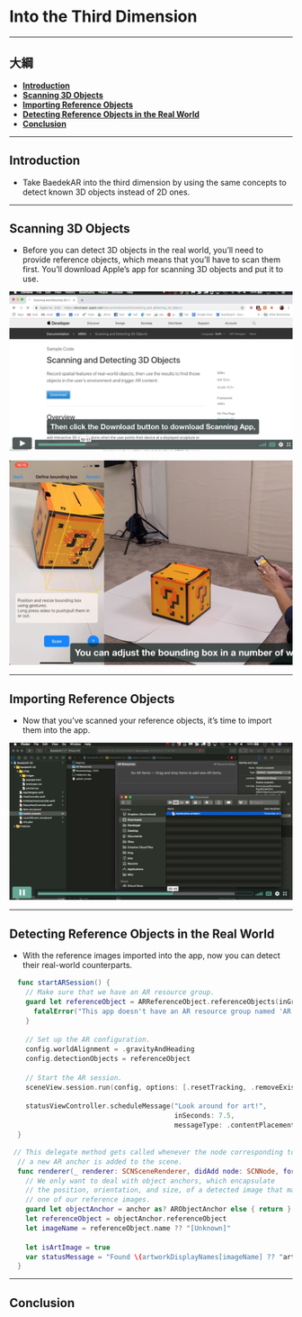 # Into the Third Dimension

------

## 大綱

- [**Introduction**](#1)
- [**Scanning 3D Objects**](#2)
- [**Importing Reference Objects**](#3)
- [**Detecting Reference Objects in the Real World**](#4)
- [**Conclusion**](#5)

------

<h2 id="1">Introduction</h2>

- Take BaedekAR into the third dimension by using the same concepts to detect known 3D objects instead of 2D ones.

------

<h2 id="2">Scanning 3D Objects</h2>

- Before you can detect 3D objects in the real world, you’ll need to provide reference objects, which means that you’ll have to scan them first. You’ll download Apple’s app for scanning 3D objects and put it to use.

![](../.gitbook/assets/120.png)

![](../.gitbook/assets/121.png)

------

<h2 id="3">Importing Reference Objects</h2>

- Now that you’ve scanned your reference objects, it’s time to import them into the app.

![](../.gitbook/assets/122.png)

------

<h2 id="4">Detecting Reference Objects in the Real World</h2>

- With the reference images imported into the app, now you can detect their real-world counterparts.

```swift
  func startARSession() {
    // Make sure that we have an AR resource group.
    guard let referenceObject = ARReferenceObject.referenceObjects(inGroupNamed: "AR Resources", bundle: nil) else {
      fatalError("This app doesn't have an AR resource group named 'AR Resources'!")
    }

    // Set up the AR configuration.
    config.worldAlignment = .gravityAndHeading
    config.detectionObjects = referenceObject

    // Start the AR session.
    sceneView.session.run(config, options: [.resetTracking, .removeExistingAnchors])

    statusViewController.scheduleMessage("Look around for art!",
                                         inSeconds: 7.5,
                                         messageType: .contentPlacement)
  }
```

```swift
 // This delegate method gets called whenever the node corresponding to
  // a new AR anchor is added to the scene.
  func renderer(_ renderer: SCNSceneRenderer, didAdd node: SCNNode, for anchor: ARAnchor) {
    // We only want to deal with object anchors, which encapsulate
    // the position, orientation, and size, of a detected image that matches
    // one of our reference images.
    guard let objectAnchor = anchor as? ARObjectAnchor else { return }
    let referenceObject = objectAnchor.referenceObject
    let imageName = referenceObject.name ?? "[Unknown]"

    let isArtImage = true
    var statusMessage = "Found \(artworkDisplayNames[imageName] ?? "artwork")"
  }
```

------

<h2 id="5">Conclusion</h2>

